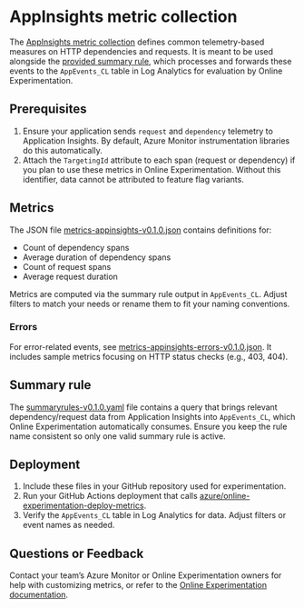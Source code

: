 # AppInsights metric collection

The [AppInsights metric collection](./metrics-appinsights-v0.1.0.json) defines common telemetry-based measures on HTTP dependencies and requests. It is meant to be used alongside the [provided summary rule](./summaryrules-v0.1.0.yaml), which processes and forwards these events to the `AppEvents_CL` table in Log Analytics for evaluation by Online Experimentation.

## Prerequisites

1. Ensure your application sends `request` and `dependency` telemetry to Application Insights. By default, Azure Monitor instrumentation libraries do this automatically.
2. Attach the `TargetingId` attribute to each span (request or dependency) if you plan to use these metrics in Online Experimentation. Without this identifier, data cannot be attributed to feature flag variants.

## Metrics

The JSON file [metrics-appinsights-v0.1.0.json](./metrics-appinsights-v0.1.0.json) contains definitions for:
- Count of dependency spans
- Average duration of dependency spans
- Count of request spans
- Average request duration

Metrics are computed via the summary rule output in `AppEvents_CL`. Adjust filters to match your needs or rename them to fit your naming conventions.

### Errors
For error-related events, see [metrics-appinsights-errors-v0.1.0.json](./metrics-appinsights-errors-v0.1.0.json). It includes sample metrics focusing on HTTP status checks (e.g., 403, 404).

## Summary rule

The [summaryrules-v0.1.0.yaml](./summaryrules-v0.1.0.yaml) file contains a query that brings relevant dependency/request data from Application Insights into `AppEvents_CL`, which Online Experimentation automatically consumes. Ensure you keep the rule name consistent so only one valid summary rule is active.

## Deployment

1. Include these files in your GitHub repository used for experimentation.
2. Run your GitHub Actions deployment that calls [azure/online-experimentation-deploy-metrics](https://github.com/Azure/online-experimentation-deploy-metrics).
3. Verify the `AppEvents_CL` table in Log Analytics for data. Adjust filters or event names as needed.

## Questions or Feedback
Contact your team’s Azure Monitor or Online Experimentation owners for help with customizing metrics, or refer to the [Online Experimentation documentation](https://aka.ms/exp/public/docs).
